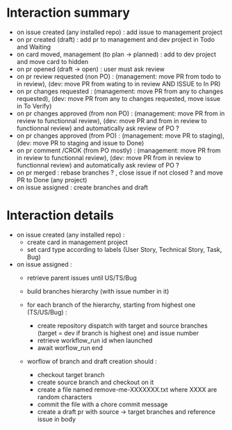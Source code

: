 # Interaction summary

- on issue created (any installed repo) : add issue to management project
- on pr created (draft) : add pr to management and dev project in Todo and Waiting
- on card moved, management (to plan -> planned) : add to dev project and move card to hidden
- on pr opened (draft -> open) : user must ask review
- on pr review requested (non PO) : (management: move PR from todo to in review), (dev: move PR from wating to in review AND ISSUE to In PR)
- on pr changes requested : (management: move PR from any to changes requested), (dev: move PR from any to changes requested, move issue in To Verify)
- on pr changes approved (from non PO) : (management: move PR from in review to functionnal review), (dev: move PR and from in review to functionnal review) and automatically ask review of PO ?
- on pr changes approved (from PO) : (management: move PR to staging), (dev: move PR to staging and issue to Done)
- on pr comment /CROK (from PO mostly) : (management: move PR from in review to functionnal review), (dev: move PR from in review to functionnal review) and automatically ask review of PO ?
- on pr merged : rebase branches ? , close issue if not closed ? and move PR to Done (any project)
- on issue assigned : create branches and draft


# Interaction details
- on issue created (any installed repo) :
    - create card in management project
    - set card type according to labels (User Story, Technical Story, Task, Bug)
- on issue assigned :
    - retrieve parent issues until US/TS/Bug
    - build branches hierarchy (with issue number in it)
    - for each branch of the hierarchy, starting from highest one (TS/US/Bug) :
        - create repository dispatch with target and source branches (target = dev if branch is highest one) and issue number
        - retrieve workflow_run id when launched
        - await worflow_run end 

    - worflow of branch and draft creation should : 
        - checkout target branch
        - create source branch and checkout on it
        - create a file named remove-me-XXXXXXX.txt where XXXX are random characters
        - commit the file with a chore commit message
        - create a draft pr with source -> target branches and reference issue in body